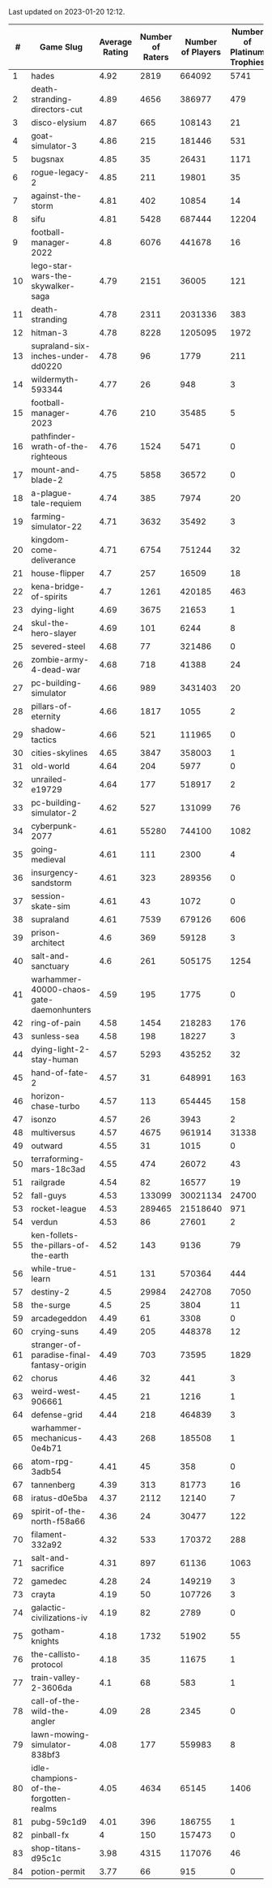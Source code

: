 Last updated on 2023-01-20 12:12.


|#|Game Slug|Average Rating|Number of Raters|Number of Players|Number of Platinum Trophies|Max Rarity (%)|
|---|---|---|---|---|---|---|
|1|hades|4.92|2819|664092|5741|89|
|2|death-stranding-directors-cut|4.89|4656|386977|479|91|
|3|disco-elysium|4.87|665|108143|21|28|
|4|goat-simulator-3|4.86|215|181446|531|92|
|5|bugsnax|4.85|35|26431|1171|97|
|6|rogue-legacy-2|4.85|211|19801|35|3|
|7|against-the-storm|4.81|402|10854|14|37|
|8|sifu|4.81|5428|687444|12204|96|
|9|football-manager-2022|4.8|6076|441678|16|49|
|10|lego-star-wars-the-skywalker-saga|4.79|2151|36005|121|97|
|11|death-stranding|4.78|2311|2031336|383|91|
|12|hitman-3|4.78|8228|1205095|1972|47|
|13|supraland-six-inches-under-dd0220|4.78|96|1779|211|99|
|14|wildermyth-593344|4.77|26|948|3|17|
|15|football-manager-2023|4.76|210|35485|5|79|
|16|pathfinder-wrath-of-the-righteous|4.76|1524|5471|0|51|
|17|mount-and-blade-2|4.75|5858|36572|0|26|
|18|a-plague-tale-requiem|4.74|385|7974|20|92|
|19|farming-simulator-22|4.71|3632|35492|3|77|
|20|kingdom-come-deliverance|4.71|6754|751244|32|30|
|21|house-flipper|4.7|257|16509|18|94|
|22|kena-bridge-of-spirits|4.7|1261|420185|463|94|
|23|dying-light|4.69|3675|21653|1|95|
|24|skul-the-hero-slayer|4.69|101|6244|8|95|
|25|severed-steel|4.68|77|321486|0|14|
|26|zombie-army-4-dead-war|4.68|718|41388|24|67|
|27|pc-building-simulator|4.66|989|3431403|20|48|
|28|pillars-of-eternity|4.66|1817|1055|2|81|
|29|shadow-tactics|4.66|521|111965|0|2|
|30|cities-skylines|4.65|3847|358003|1|72|
|31|old-world|4.64|204|5977|0|82|
|32|unrailed-e19729|4.64|177|518917|2|9|
|33|pc-building-simulator-2|4.62|527|131099|76|75|
|34|cyberpunk-2077|4.61|55280|744100|1082|65|
|35|going-medieval|4.61|111|2300|4|68|
|36|insurgency-sandstorm|4.61|323|289356|0|5|
|37|session-skate-sim|4.61|43|1072|0|27|
|38|supraland|4.61|7539|679126|606|99|
|39|prison-architect|4.6|369|59128|3|29|
|40|salt-and-sanctuary|4.6|261|505175|1254|83|
|41|warhammer-40000-chaos-gate-daemonhunters|4.59|195|1775|0|1|
|42|ring-of-pain|4.58|1454|218283|176|96|
|43|sunless-sea|4.58|198|18227|3|36|
|44|dying-light-2-stay-human|4.57|5293|435252|32|7|
|45|hand-of-fate-2|4.57|31|648991|163|72|
|46|horizon-chase-turbo|4.57|113|654445|158|88|
|47|isonzo|4.57|26|3943|2|57|
|48|multiversus|4.57|4675|961914|31338|75|
|49|outward|4.55|31|1015|0|73|
|50|terraforming-mars-18c3ad|4.55|474|26072|43|44|
|51|railgrade|4.54|82|16577|19|98|
|52|fall-guys|4.53|133099|30021134|24700|0.8|
|53|rocket-league|4.53|289465|21518640|971|78|
|54|verdun|4.53|86|27601|2|76|
|55|ken-follets-the-pillars-of-the-earth|4.52|143|9136|79|45|
|56|while-true-learn|4.51|131|570364|444|93|
|57|destiny-2|4.5|29984|242708|7050|94|
|58|the-surge|4.5|25|3804|11|94|
|59|arcadegeddon|4.49|61|3308|0|90|
|60|crying-suns|4.49|205|448378|12|66|
|61|stranger-of-paradise-final-fantasy-origin|4.49|703|73595|1829|98|
|62|chorus|4.46|32|441|3|86|
|63|weird-west-906661|4.45|21|1216|1|85|
|64|defense-grid|4.44|218|464839|3|80|
|65|warhammer-mechanicus-0e4b71|4.43|268|185508|1|25|
|66|atom-rpg-3adb54|4.41|45|358|0|98|
|67|tannenberg|4.39|313|81773|16|88|
|68|iratus-d0e5ba|4.37|2112|12140|7|85|
|69|spirit-of-the-north-f58a66|4.36|24|30477|122|65|
|70|filament-332a92|4.32|533|170372|288|93|
|71|salt-and-sacrifice|4.31|897|61136|1063|91|
|72|gamedec|4.28|24|149219|3|27|
|73|crayta|4.19|50|107726|3|23|
|74|galactic-civilizations-iv|4.19|82|2789|0|80|
|75|gotham-knights|4.18|1732|51902|55|25|
|76|the-callisto-protocol|4.18|35|11675|1|4|
|77|train-valley-2-3606da|4.1|68|583|1|89|
|78|call-of-the-wild-the-angler|4.09|28|2345|0|63|
|79|lawn-mowing-simulator-838bf3|4.08|177|559983|8|85|
|80|idle-champions-of-the-forgotten-realms|4.05|4634|65145|1406|4|
|81|pubg-59c1d9|4.01|396|186755|1|73|
|82|pinball-fx|4|150|157473|0|85|
|83|shop-titans-d95c1c|3.98|4315|117076|46|97|
|84|potion-permit|3.77|66|915|0|98|
